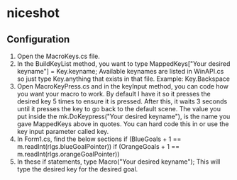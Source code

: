 # niceshot
## Configuration
1. Open the MacroKeys.cs file.
2. In the BuildKeyList method, you want to type MappedKeys["Your desired keyname"] = Key.keyname; 
   Available keynames are listed in WinAPI.cs so just type Key.anything that exists in that file. Example: Key.Backspace
3. Open MacroKeyPress.cs and in the keyInput method, you can code how you want your macro to work. By default I have it so it presses the    desired key 5 times to ensure it is pressed. After this, it waits 3 seconds until it presses the key to go back to the default scene.      The value you put inside the mk.DoKeypress("Your desired keyname"), is the name you gave MappedKeys above in quotes. You can hard code    this in or use the key input parameter called key.
4. In Form1.cs, find the below sections 
  if (BlueGoals + 1 == m.readInt(rlgs.blueGoalPointer))
  if (OrangeGoals + 1 == m.readInt(rlgs.orangeGoalPointer))
5. In these if statements, type Macro("Your desired keyname"); This will type the desired key for the desired goal.
